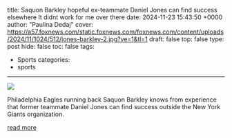 title: Saquon Barkley hopeful ex-teammate Daniel Jones can find success elsewhere It didnt work for me over there
date: 2024-11-23 15:43:50 +0000
author: "Paulina Dedaj"
cover: https://a57.foxnews.com/static.foxnews.com/foxnews.com/content/uploads/2024/11/1024/512/jones-barkley-2.jpg?ve=1&tl=1
draft: false
top: false
type: post
hide: false
toc: false
tags:
  - Sports
categories:
  - sports
---

![](https://a57.foxnews.com/static.foxnews.com/foxnews.com/content/uploads/2024/11/1024/512/jones-barkley-2.jpg?ve=1&tl=1)

Philadelphia Eagles running back Saquon Barkley knows from experience that former teammate Daniel Jones can find success outside the New York Giants organization.

[read more](https://www.foxnews.com/sports/saquon-barkley-hopeful-ex-teammate-daniel-jones-can-find-success-elsewhere-it-didnt-work-me-over-there)
